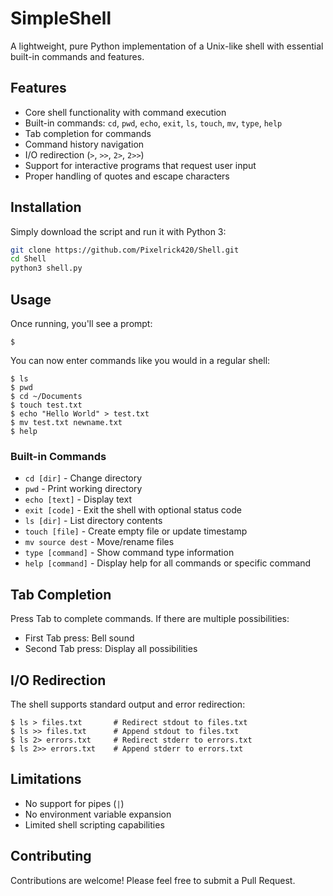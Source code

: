# SimpleShell

A lightweight, pure Python implementation of a Unix-like shell with essential built-in commands and features.

## Features

- Core shell functionality with command execution
- Built-in commands: `cd`, `pwd`, `echo`, `exit`, `ls`, `touch`, `mv`, `type`, `help`
- Tab completion for commands
- Command history navigation
- I/O redirection (`>`, `>>`, `2>`, `2>>`)
- Support for interactive programs that request user input
- Proper handling of quotes and escape characters

## Installation

Simply download the script and run it with Python 3:

```bash
git clone https://github.com/Pixelrick420/Shell.git
cd Shell
python3 shell.py
```

## Usage

Once running, you'll see a prompt:

```
$
```

You can now enter commands like you would in a regular shell:

```
$ ls
$ pwd
$ cd ~/Documents
$ touch test.txt
$ echo "Hello World" > test.txt
$ mv test.txt newname.txt
$ help
```

### Built-in Commands

- `cd [dir]` - Change directory
- `pwd` - Print working directory
- `echo [text]` - Display text
- `exit [code]` - Exit the shell with optional status code
- `ls [dir]` - List directory contents
- `touch [file]` - Create empty file or update timestamp
- `mv source dest` - Move/rename files
- `type [command]` - Show command type information
- `help [command]` - Display help for all commands or specific command

## Tab Completion

Press Tab to complete commands. If there are multiple possibilities:
- First Tab press: Bell sound
- Second Tab press: Display all possibilities

## I/O Redirection

The shell supports standard output and error redirection:

```
$ ls > files.txt       # Redirect stdout to files.txt
$ ls >> files.txt      # Append stdout to files.txt
$ ls 2> errors.txt     # Redirect stderr to errors.txt
$ ls 2>> errors.txt    # Append stderr to errors.txt
```

## Limitations

- No support for pipes (`|`)
- No environment variable expansion
- Limited shell scripting capabilities

## Contributing

Contributions are welcome! Please feel free to submit a Pull Request.
